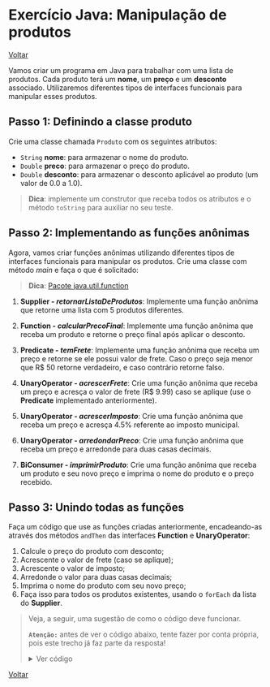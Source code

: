 # Exercício Java: Manipulação de produtos

[Voltar](../../../README.md)

Vamos criar um programa em Java para trabalhar com uma lista de produtos. Cada produto terá um **nome**, um **preço** e um **desconto** associado. Utilizaremos diferentes tipos de interfaces funcionais para manipular esses produtos.

## Passo 1: Definindo a classe produto

Crie uma classe chamada `Produto` com os seguintes atributos:

- `String` **nome**: para armazenar o nome do produto.
- `Double` **preco**: para armazenar o preço do produto.
- `Double` **desconto**: para armazenar o desconto aplicável ao produto (um valor de 0.0 a 1.0).

> **Dica**: implemente um construtor que receba todos os atributos e o método `toString` para auxiliar no seu teste.

## Passo 2: Implementando as funções anônimas

Agora, vamos criar funções anônimas utilizando diferentes tipos de interfaces funcionais para manipular os produtos. Crie uma classe com método _main_ e faça o que é solicitado:

> **Dica**: [Pacote java.util.function](../../../util/java.util.function.md)

1. **Supplier - _retornarListaDeProdutos_**: Implemente uma função anônima que retorne uma lista com 5 produtos diferentes.

2. **Function - _calcularPrecoFinal_**: Implemente uma função anônima que receba um produto e retorne o preço final após aplicar o desconto.

3. **Predicate - _temFrete_**: Implemente uma função anônima que receba um preço e retorne se ele possui valor de frete. Caso o preço seja menor que R$ 50 retorne verdadeiro, e caso contrário retorne falso.

4. **UnaryOperator - _acrescerFrete_**: Crie uma função anônima que receba um preço e acresça o valor de frete (R$ 9.99) caso se aplique (use o **Predicate** implementado anteriormente).

5. **UnaryOperator - _acrescerImposto_**: Crie uma função anônima que receba um preço e acresça 4.5% referente ao imposto municipal.

6. **UnaryOperator - _arredondarPreco_**: Crie uma função anônima que receba um preço e arredonde para duas casas decimais.

7. **BiConsumer - _imprimirProduto_**: Crie uma função anônima que receba um produto e seu novo preço e imprima o nome do produto e o preço recebido.

## Passo 3: Unindo todas as funções

Faça um código que use as funções criadas anteriormente, encadeando-as através dos métodos `andThen` das interfaces **Function** e **UnaryOperator**:

1. Calcule o preço do produto com desconto;
2. Acrescente o valor de frete (caso se aplique);
3. Acrescente o valor de imposto;
4. Arredonde o valor para duas casas decimais;
5. Imprima o nome do produto com seu novo preço;
6. Faça isso para todos os produtos existentes, usando o `forEach` da lista do **Supplier**.

> Veja, a seguir, uma sugestão de como o código deve funcionar.
>
> **`Atenção:`** antes de ver o código abaixo, tente fazer por conta própria, pois este trecho já faz parte da resposta!
>
> <details>
>   <summary>Ver código</summary>
>
> ```java
> retornarListaDeProdutos.get().forEach(produto -> {
>           Double novoPreco = calcularPrecoFinal
>                   .andThen(acrescerFrete)
>                   .andThen(acrescerImposto)
>                   .andThen(arredondarPreco)
>                   .apply(produto);
>           imprimirProduto.accept(produto, novoPreco);
>       }
> );
> ```
>
> </details>

[Voltar](../../../README.md)
